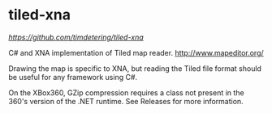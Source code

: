# tiled-xna

_<https://github.com/timdetering/tiled-xna>_

C# and XNA implementation of Tiled map reader. http://www.mapeditor.org/

Drawing the map is specific to XNA, but reading the Tiled file format should be useful for any framework using C#.

On the XBox360, GZip compression requires a class not present in the 360's version of the .NET runtime. See Releases for more information.
